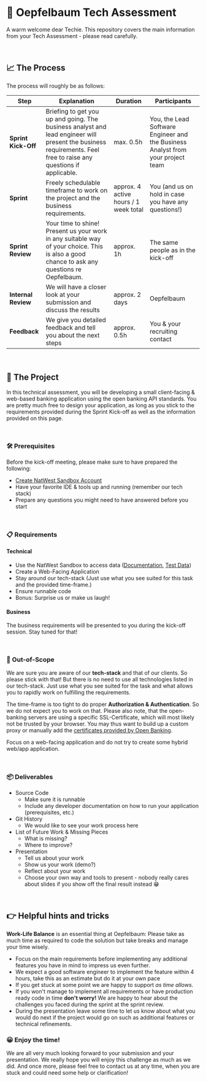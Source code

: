 # 🍎 Oepfelbaum Tech Assessment

A warm welcome dear Techie. This repository covers the main information from your Tech Assessment - please read carefully.

&nbsp;
## 📈 The Process
The process will roughly be as follows:

| Step| Explanation | Duration | Participants |
|----|----|----|----|
| **Sprint Kick-Off**| Briefing to get you up and going. The business analyst and lead engineer will present the business requirements. Feel free to raise any questions if applicable. | max. 0.5h | You, the Lead Software Engineer and the Business Analyst from your project team
| **Sprint** | Freely schedulable timeframe to work on the project and the business requirements. | approx. 4 active hours / 1 week total | You (and us on hold in case you have any questions!)
| **Sprint Review** | Your time to shine! Present us your work in any suitable way of your choice. This is also a good chance to ask any questions re Oepfelbaum. | approx. 1h | The same people as in the kick-off
| **Internal Review** | We will have a closer look at your submission and discuss the results | approx. 2 days | Oepfelbaum
| **Feedback** | We give you detailed feedback and tell you about the next steps | approx. 0.5h | You & your recruiting contact

&nbsp;
## 🚧  The Project
In this technical assessment, you will be developing a small client-facing & web-based banking application using the open banking API standards.
You are pretty much free to design your application, as long as you stick to the requirements provided during the Sprint Kick-off as well as the information provided on this page.


&nbsp;
### 🛠️ Prerequisites
Before the kick-off meeting, please make sure to have prepared the following:
* [Create NatWest Sandbox Account](https://auth.sandbox.natwest.com/auth/realms/NatWestPortal/protocol/openid-connect/registrations?client_id=devportal&redirect_uri=https%3A%2F%2Fdeveloper.sandbox.natwest.com%2F&state=191b2e6f-528f-4ec6-8610-225e815ba850&response_mode=fragment&response_type=code&scope=openid&nonce=ea56482f-8f42-4167-a1d6-9a440c03998f&code_challenge=lEzU2zGpUC6qxYsyJCTLv6oDHLBwV5SQUtHBOD0WAdE&code_challenge_method=S256)
* Have your favorite IDE & tools up and running (remember our tech stack)
* Prepare any questions you might need to have answered before you start

&nbsp;
### 📋 Requirements
#### Technical
* Use the NatWest Sandbox to access data ([Documentation](https://developer.sandbox.natwest.com/documentation/), [Test Data](https://developer.sandbox.natwest.com/documentation/devPortal/testdata)) 
* Create a Web-Facing Application
* Stay around our tech-stack (Just use what you see suited for this task and the provided time-frame.)
* Ensure runnable code
* Bonus: Surprise us or make us laugh!

#### Business
The business requirements will be presented to you during the kick-off session. Stay tuned for that!

&nbsp;
### 🚫 Out-of-Scope
We are sure you are aware of our **tech-stack** and that of our clients. 
So please stick with that!
But there is no need to use all technologies listed in our tech-stack. 
Just use what you see suited for the task and what allows you to rapidly work on fulfilling the requirements.

The time-frame is too tight to do proper **Authorization & Authentication**. So we do not expect you to work on that.
Please also note, that the open-banking servers are using a specific SSL-Certificate, which will most likely not be trusted by your browser.
You may thus want to build up a custom proxy or manually add the [certificates provided by Open Banking](https://openbanking.atlassian.net/wiki/spaces/DZ/pages/252018873/OB+Root+and+Issuing+Certificates+for+Sandbox).

Focus on a web-facing application and do not try to create some hybrid web/app application.

&nbsp;
### 📦 Deliverables
* Source Code
  * Make sure it is runnable
  * Include any developer documentation on how to run your application (prerequisites, etc.)
* Git History
  * We would like to see your work process here
* List of Future Work & Missing Pieces
  * What is missing?
  * Where to improve?
* Presentation
  * Tell us about your work
  * Show us your work (demo?)
  * Reflect about your work
  * Choose your own way and tools to present - nobody really cares about slides if you show off the final result instead :grin:




&nbsp;
## :point_right: Helpful hints and tricks
<b>Work-Life Balance</b> is an essential thing at Oepfelbaum: Please take as much time as required to code the solution but take breaks and manage your time wisely. 
- Focus on the main requirements before implementing any additional features you have in mind to impress us even further.
- We expect a good software engineer to implement the feature within 4 hours, take this as an estimate but do it at your own pace
- If you get stuck at some point we are happy to support <i>as time allows</i>. 
- If you won't manage to implement all requirements or have production ready code in time <b>don't worry!</b> We are happy to hear about the challenges you faced during the sprint at the sprint review.
- During the presentation leave some time to let us know about what you would do next if the project would go on such as additional features or technical refinements.
&nbsp;
### :grinning: Enjoy the time!
We are all very much looking forward to your submission and your presentation. We really hope you will enjoy this challenge as much as we did. And once more, please feel free to contact us at any time, when you are stuck and could need some help or clarification!
